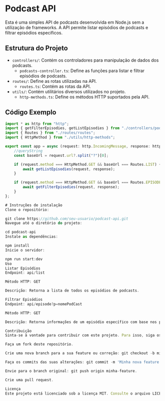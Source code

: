 # Podcast API

Esta é uma simples API de podcasts desenvolvida em Node.js sem a utilização de frameworks. A API permite listar episódios de podcasts e filtrar episódios específicos.

## Estrutura do Projeto

- `controllers/`: Contém os controladores para manipulação de dados dos podcasts.
  - `podcasts-controller.ts`: Define as funções para listar e filtrar episódios de podcasts.
- `routes/`: Define as rotas utilizadas na API.
  - `routes.ts`: Contém as rotas da API.
- `utils/`: Contém utilitários diversos utilizados no projeto.
  - `http-methods.ts`: Define os métodos HTTP suportados pela API.

## Código Exemplo

```typescript
import * as http from "http";
import { getFilterEpisodies, getListEpisodies } from "./controllers/podcasts-controller";
import { Routes } from "./routes/routes";
import { HttpMethod } from "./utils/http-methods";

export const app = async (request: http.IncomingMessage, response: http.ServerResponse) => {
    //queryString
    const baseUrl = request.url?.split("?")[0];

    if (request.method === HttpMethod.GET && baseUrl === Routes.LIST) {
        await getListEpisodies(request, response);
    }

    if (request.method === HttpMethod.GET && baseUrl === Routes.EPISODE) {
        await getFilterEpisodies(request, response);
    }
};

# Instruções de instalação
Clone o repositório:

git clone https://github.com/seu-usuario/podcast-api.git
Navegue até o diretório do projeto:

cd podcast-api
Instale as dependências:

npm install
Inicie o servidor:

npm run start:dev
Uso
Listar Episódios
Endpoint: api/list

Método HTTP: GET

Descrição: Retorna a lista de todos os episódios de podcasts.

Filtrar Episódios
Endpoint: api/episode?p=nomePodCast

Método HTTP: GET

Descrição: Retorna informações de um episódio específico com base nos parâmetros de consulta fornecidos.

Contribuição
Sinta-se à vontade para contribuir com este projeto. Para isso, siga os passos abaixo:

Faça um fork deste repositório.

Crie uma nova branch para a sua feature ou correção: git checkout -b minha-feature.

Faça os commits das suas alterações: git commit -m 'Minha nova feature'.

Envie para o branch original: git push origin minha-feature.

Crie uma pull request.

Licença
Este projeto está licenciado sob a licença MIT. Consulte o arquivo LICENSE para obter mais informações.